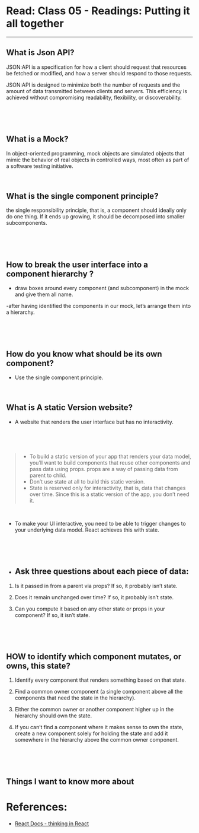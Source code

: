 # Read: Class 05 - Readings: Putting it all together

---

## What is Json API?
JSON:API is a specification for how a client should request that resources be fetched or modified, and how a server should respond to those requests.



JSON:API is designed to minimize both the number of requests and the amount of data transmitted between clients and servers. This efficiency is achieved without compromising readability, flexibility, or discoverability.

<p>&nbsp;</p>
<p>&nbsp;</p>

## What is a Mock?
In object-oriented programming, mock objects are simulated objects that mimic the behavior of real objects in controlled ways, most often as part of a software testing initiative. 
<p>&nbsp;</p>

## What is the single component principle?
the single responsibility principle, that is, a component should ideally only do one thing. If it ends up growing, it should be decomposed into smaller subcomponents.

<p>&nbsp;</p>
<p>&nbsp;</p>

## How to break the user interface into a component hierarchy ?
- draw boxes around every component (and subcomponent) in the mock and give them all name.

-after having identified the components in our mock, let’s arrange them into a hierarchy.

<p>&nbsp;</p>
<p>&nbsp;</p>

## How do you know what should be its own component? 
- Use the single component principle.

<p>&nbsp;</p>

## What is A static Version website?
- A website that renders the user interface but has no interactivity.
<p>&nbsp;</p>
<p>&nbsp;</p>

> -  To build a static version of your app that renders your data model, you’ll want to build components that reuse other components and pass data using props. 
props are a way of passing data from parent to child. 
> - Don’t use state at all to build this static version.
> - State is reserved only for interactivity, that is, data that changes over time. Since this is a static version of the app, you don’t need it.


<p>&nbsp;</p>

- To make your UI interactive, you need to be able to trigger changes to your underlying data model. React achieves this with state.


<p>&nbsp;</p>
<p>&nbsp;</p>

 - ## Ask three questions about each piece of data:

1. Is it passed in from a parent via props? If so, it probably isn’t state.

2. Does it remain unchanged over time? If so, it probably isn’t state.

3. Can you compute it based on any other state or props in your component? If so, it isn’t state.

<p>&nbsp;</p>
<p>&nbsp;</p>

## HOW to identify which component mutates, or owns, this state?
1. Identify every component that renders something based on that state.

2. Find a common owner component (a single component above all the components that need the state in the hierarchy).

3. Either the common owner or another component higher up in the hierarchy should own the state.

4. If you can’t find a component where it makes sense to own the state, create a new component solely for holding the state and add it somewhere in the hierarchy above the common owner component.












<p>&nbsp;</p>
<p>&nbsp;</p>

## Things I want to know more about














# References:



- [React Docs - thinking in React](https://reactjs.org/docs/thinking-in-react.html)